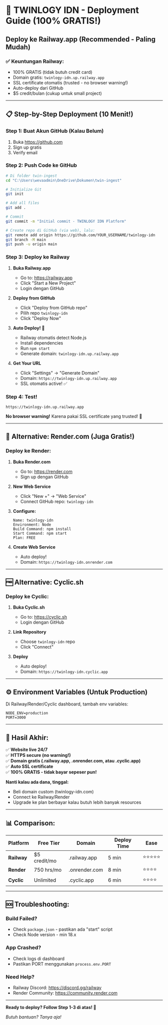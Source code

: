 # 🚀 TWINLOGY IDN - Deployment Guide (100% GRATIS!)

## Deploy ke Railway.app (Recommended - Paling Mudah)

### ✅ Keuntungan Railway:
- 100% GRATIS (tidak butuh credit card)
- Domain gratis: `twinlogy-idn.up.railway.app`
- SSL certificate otomatis (trusted - no browser warning!)
- Auto-deploy dari GitHub
- $5 credit/bulan (cukup untuk small project)

---

## 📋 Step-by-Step Deployment (10 Menit!)

### Step 1: Buat Akun GitHub (Kalau Belum)
1. Buka https://github.com
2. Sign up gratis
3. Verify email

### Step 2: Push Code ke GitHub

```bash
# Di folder twin-ingest
cd "C:\Users\wevaadmin\OneDrive\Dokumen\twin-ingest"

# Initialize Git
git init

# Add all files
git add .

# Commit
git commit -m "Initial commit - TWINLOGY IDN Platform"

# Create repo di GitHub (via web), lalu:
git remote add origin https://github.com/YOUR_USERNAME/twinlogy-idn
git branch -M main
git push -u origin main
```

### Step 3: Deploy ke Railway

1. **Buka Railway.app**
   - Go to: https://railway.app
   - Click "Start a New Project"
   - Login dengan GitHub

2. **Deploy from GitHub**
   - Click "Deploy from GitHub repo"
   - Pilih repo `twinlogy-idn`
   - Click "Deploy Now"

3. **Auto Deploy! 🎉**
   - Railway otomatis detect Node.js
   - Install dependencies
   - Run `npm start`
   - Generate domain: `twinlogy-idn.up.railway.app`

4. **Get Your URL**
   - Click "Settings" → "Generate Domain"
   - Domain: `https://twinlogy-idn.up.railway.app`
   - SSL otomatis active! ✅

### Step 4: Test!
```
https://twinlogy-idn.up.railway.app
```

**No browser warning!** Karena pakai SSL certificate yang trusted! 🔐

---

## 🎯 Alternative: Render.com (Juga Gratis!)

### Deploy ke Render:

1. **Buka Render.com**
   - Go to: https://render.com
   - Sign up dengan GitHub

2. **New Web Service**
   - Click "New +" → "Web Service"
   - Connect GitHub repo: `twinlogy-idn`

3. **Configure:**
   ```
   Name: twinlogy-idn
   Environment: Node
   Build Command: npm install
   Start Command: npm start
   Plan: FREE
   ```

4. **Create Web Service**
   - Auto deploy!
   - Domain: `https://twinlogy-idn.onrender.com`

---

## 🆓 Alternative: Cyclic.sh

### Deploy ke Cyclic:

1. **Buka Cyclic.sh**
   - Go to: https://cyclic.sh
   - Login dengan GitHub

2. **Link Repository**
   - Choose `twinlogy-idn` repo
   - Click "Connect"

3. **Deploy**
   - Auto deploy!
   - Domain: `https://twinlogy-idn.cyclic.app`

---

## ⚙️ Environment Variables (Untuk Production)

Di Railway/Render/Cyclic dashboard, tambah env variables:

```env
NODE_ENV=production
PORT=3000
```

---

## 🎉 Hasil Akhir:

✅ **Website live 24/7**  
✅ **HTTPS secure (no warning!)**  
✅ **Domain gratis (.railway.app, .onrender.com, atau .cyclic.app)**  
✅ **Auto SSL certificate**  
✅ **100% GRATIS - tidak bayar sepeser pun!**  

**Nanti kalau ada dana, tinggal:**
- Beli domain custom (twinlogy-idn.com)
- Connect ke Railway/Render
- Upgrade ke plan berbayar kalau butuh lebih banyak resources

---

## 📊 Comparison:

| Platform | Free Tier | Domain | Deploy Time | Ease |
|----------|-----------|--------|-------------|------|
| **Railway** | $5 credit/mo | .railway.app | 5 min | ⭐⭐⭐⭐⭐ |
| **Render** | 750 hrs/mo | .onrender.com | 8 min | ⭐⭐⭐⭐ |
| **Cyclic** | Unlimited | .cyclic.app | 6 min | ⭐⭐⭐⭐ |

---

## 🆘 Troubleshooting:

### Build Failed?
- Check `package.json` - pastikan ada "start" script
- Check Node version - min 18.x

### App Crashed?
- Check logs di dashboard
- Pastikan PORT menggunakan `process.env.PORT`

### Need Help?
- Railway Discord: https://discord.gg/railway
- Render Community: https://community.render.com

---

**Ready to deploy? Follow Step 1-3 di atas! 🚀**

*Butuh bantuan? Tanya aja!*
